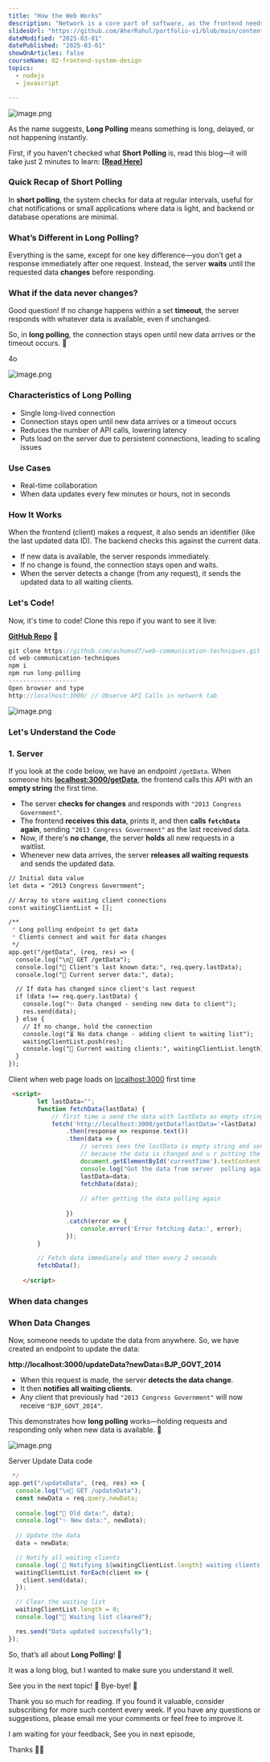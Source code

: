 ```yaml
---
title: "How the Web Works"
description: "Network is a core part of software, as the frontend needs data and the backend sends it. All of this happens through the network. How is data transferred over the internet? How does it reach the client, and what protocols are required? These are essential concepts for software development. We need to understand what happens when we type 'google.com,'' what DNS is, and its role in the process."
slidesUrl: "https://github.com/AherRahul/portfolio-v1/blob/main/content/articles"
dateModified: "2025-03-01"
datePublished: "2025-03-01"
showOnArticles: false
courseName: 02-frontend-system-design
topics:
  - nodejs
  - javascript

---
```


![image.png](https://res.cloudinary.com/duojkrgue/image/upload/v1744108670/Portfolio/FrontendSystemDesignCourse/7_y3axa8.png)

As the name suggests, **Long Polling** means something is long, delayed, or not happening instantly.

First, if you haven't checked what **Short Polling** is, read this blog—it will take just 2 minutes to learn: **[[Read Here](https://rahulaher.netlify.app/articles/frontend-system-design-2-1/)]**

### Quick Recap of Short Polling

In **short polling**, the system checks for data at regular intervals, useful for chat notifications or small applications where data is light, and backend or database operations are minimal.

### What’s Different in Long Polling?

Everything is the same, except for one key difference—you don’t get a response immediately after one request. Instead, the server **waits** until the requested data **changes** before responding.

### What if the data never changes?

Good question! If no change happens within a set **timeout**, the server responds with whatever data is available, even if unchanged.

So, in **long polling**, the connection stays open until new data arrives or the timeout occurs. 🚀

4o

![image.png](https://heyashu.in/images/blogs/lp_2.png)

### Characteristics of Long Polling

* Single long-lived connection
* Connection stays open until new data arrives or a timeout occurs
* Reduces the number of API calls, lowering latency
* Puts load on the server due to persistent connections, leading to scaling issues

### Use Cases

* Real-time collaboration
* When data updates every few minutes or hours, not in seconds

### How It Works

When the frontend (client) makes a request, it also sends an identifier (like the last updated data ID). The backend checks this against the current data.

* If new data is available, the server responds immediately.
* If no change is found, the connection stays open and waits.
* When the server detects a change (from any request), it sends the updated data to all waiting clients.

### Let's Code!

Now, it's time to code! Clone this repo if you want to see it live:

**[GitHub Repo](https://github.com/ashumsd7/web-communication-techniques)** 🚀

```jsx
git clone https://github.com/ashumsd7/web-communication-techniques.git
cd web-communication-techniques
npm i
npm run long-polling
-------------------
Open browser and type
http://localhost:3000/ // Observe API Calls in network tab
```

![image.png](https://heyashu.in/images/blogs/lp_3.png)

### Let's Understand the Code

### 1. Server

If you look at the code below, we have an endpoint `/getData`. When someone hits **[localhost:3000/getData](http://localhost:3000/getData)**, the frontend calls this API with an **empty string** the first time.

* The server **checks for changes** and responds with `"2013 Congress Government"`.
* The frontend **receives this data**, prints it, and then **calls `fetchData` again**, sending `"2013 Congress Government"` as the last received data.
* Now, if there's **no change**, the server **holds** all new requests in a waitlist.
* Whenever new data arrives, the server **releases all waiting requests** and sends the updated data.

```markdown
// Initial data value
let data = "2013 Congress Government";

// Array to store waiting client connections
const waitingClientList = [];

/**
 * Long polling endpoint to get data
 * Clients connect and wait for data changes
 */
app.get("/getData", (req, res) => {
  console.log("\n🔄 GET /getData");
  console.log("📱 Client's last known data:", req.query.lastData);
  console.log("💾 Current server data:", data);

  // If data has changed since client's last request
  if (data !== req.query.lastData) {
    console.log("✨ Data changed - sending new data to client");
    res.send(data);
  } else {
    // If no change, hold the connection
    console.log("⏳ No data change - adding client to waiting list");
    waitingClientList.push(res);
    console.log("👥 Current waiting clients:", waitingClientList.length);
  }
});
```

Client when web page loads on [localhost:3000](http://localhost:3000) first time 

```html
 <script>
        let lastData="";
        function fetchData(lastData) {
            // first time u send the data with lastData as empty string
            fetch('http://localhost:3000/getData?lastData='+lastData)
                .then(response => response.text())
                .then(data => {
                    // serves sees the lastData is empty string and sends the data 
                    // because the data is changed and u r putting the data in lastData and polling again
                    document.getElementById('currentTime').textContent = data;
                    console.log("Got the data from server  polling again with data",data);
                    lastData=data;
                    fetchData(data);
        
                    // after getting the data polling again
               
                })
                .catch(error => {
                    console.error('Error fetching data:', error);
                });
        }

        // Fetch data immediately and then every 2 seconds
        fetchData();
      
    </script>
```

### When data changes

### When Data Changes

Now, someone needs to update the data from anywhere. So, we have created an endpoint to update the data:

**http://localhost:3000/updateData?newData=BJP_GOVT_2014**

* When this request is made, the server **detects the data change**.
* It then **notifies all waiting clients**.
* Any client that previously had `"2013 Congress Government"` will now receive `"BJP_GOVT_2014"`.

This demonstrates how **long polling** works—holding requests and responding only when new data is available. 🚀

![image.png](https://heyashu.in/images/blogs/lp_4.png)

Server Update Data code

```jsx
 */
app.get("/updateData", (req, res) => {
  console.log("\n🔄 GET /updateData");
  const newData = req.query.newData;
  
  console.log("📝 Old data:", data);
  console.log("✨ New data:", newData);
  
  // Update the data
  data = newData;

  // Notify all waiting clients
  console.log(`📢 Notifying ${waitingClientList.length} waiting clients`);
  waitingClientList.forEach(client => {
    client.send(data);
  });

  // Clear the waiting list
  waitingClientList.length = 0;
  console.log("🧹 Waiting list cleared");

  res.send("Data updated successfully");
});
```

So, that’s all about **Long Polling**! 🎯

It was a long blog, but I wanted to make sure you understand it well.

See you in the next topic! 👋 Bye-bye! 🚀


Thank you so much for reading. If you found it valuable, consider subscribing for more such content every week. If you have any questions or suggestions, please email me your comments or feel free to improve it.

I am waiting for your feedback, See you in next episode,


Thanks 👋🏻